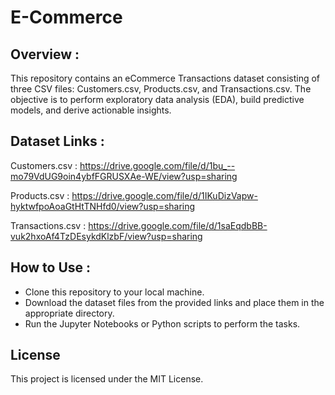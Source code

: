 # E-Commerce

## Overview :

This repository contains an eCommerce Transactions dataset consisting of three CSV files: Customers.csv, Products.csv, and Transactions.csv. The objective is to perform exploratory data analysis (EDA), build predictive models, and derive actionable insights.

## Dataset Links :

Customers.csv :
    https://drive.google.com/file/d/1bu_--mo79VdUG9oin4ybfFGRUSXAe-WE/view?usp=sharing

Products.csv : 
    https://drive.google.com/file/d/1IKuDizVapw-hyktwfpoAoaGtHtTNHfd0/view?usp=sharing

Transactions.csv :
    https://drive.google.com/file/d/1saEqdbBB-vuk2hxoAf4TzDEsykdKlzbF/view?usp=sharing

## How to Use :

* Clone this repository to your local machine.
* Download the dataset files from the provided links and place them in the appropriate directory.
* Run the Jupyter Notebooks or Python scripts to perform the tasks.

## License

This project is licensed under the MIT License.
